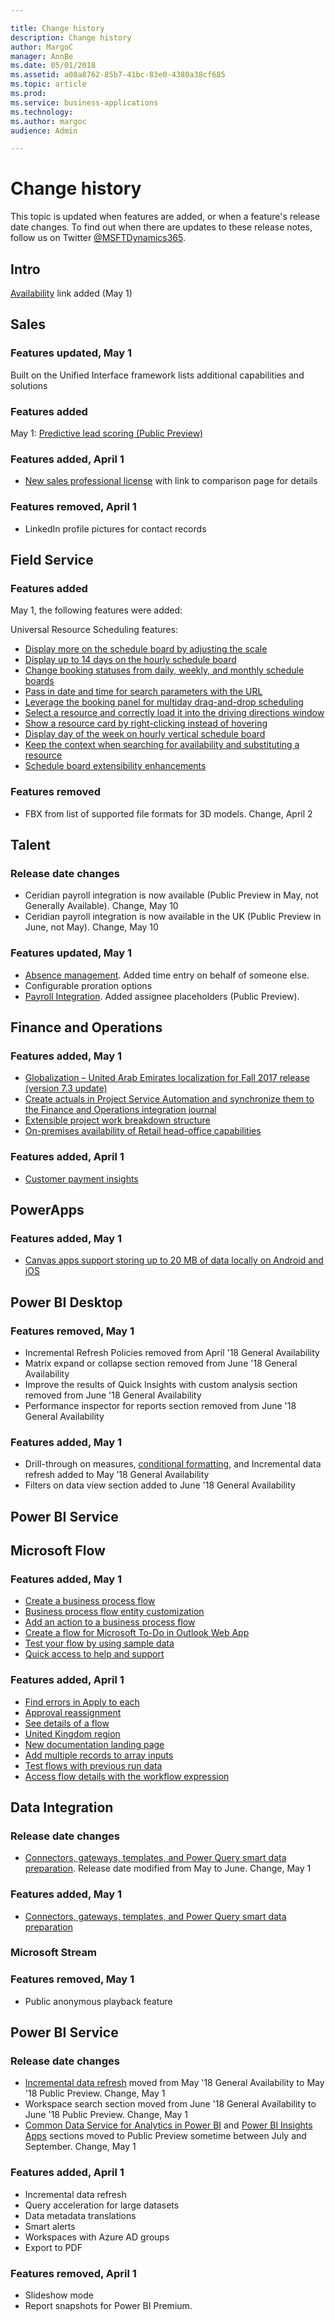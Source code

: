 ```yaml
---

title: Change history
description: Change history
author: MargoC
manager: AnnBe
ms.date: 05/01/2018
ms.assetid: a08a8762-85b7-41bc-83e0-4380a38cf685
ms.topic: article
ms.prod: 
ms.service: business-applications
ms.technology: 
ms.author: margoc
audience: Admin

---
```

#  Change history

This topic is updated when features are added, or when a feature's release date changes. To find out when there are updates to these release notes, follow us on Twitter	[@MSFTDynamics365](https://twitter.com/MSFTDynamics365).

## Intro

[Availability](availability.md) link added (May 1)

## Sales

### Features updated, May 1

Built on the Unified Interface framework lists additional capabilities and solutions

### Features added
May 1: [Predictive lead scoring (Public Preview)](dynamics365-sales/overview.md) 

### Features added, April 1
- [New sales professional license](dynamics365-sales/overview.md) with link to comparison page for details

### Features removed, April 1
- LinkedIn profile pictures for contact records

## Field Service

### Features added

May 1, the following features were added: 

Universal Resource Scheduling features:  
- [Display more on the schedule board by adjusting the scale](dynamics365-field-service/overview.md)                                  
- [Display up to 14 days on the hourly schedule board](dynamics365-field-service/overview.md)
- [Change booking statuses from daily, weekly, and monthly schedule boards](dynamics365-field-service/overview.md)
- [Pass in date and time for search parameters with the URL](dynamics365-field-service/overview.md)
- [Leverage the booking panel for multiday drag-and-drop scheduling](dynamics365-field-service/overview.md)
- [Select a resource and correctly load it into the driving directions window](dynamics365-field-service/overview.md)
- [Show a resource card by right-clicking instead of hovering](dynamics365-field-service/overview.md)
- [Display day of the week on hourly vertical schedule board](dynamics365-field-service/overview.md)
- [Keep the context when searching for availability and substituting a resource](dynamics365-field-service/overview.md)
- [Schedule board extensibility enhancements](dynamics365-field-service/overview.md)

### Features removed

- FBX from list of supported file formats for 3D models. Change, April 2

## Talent

### Release date changes
- Ceridian payroll integration is now available (Public Preview in May, not Generally Available). Change, May 10
- Ceridian payroll integration is now available in the UK (Public Preview in June, not May). Change, May 10

### Features updated, May 1 
- [Absence management](dynamics365-talent/absence-management.md). Added time entry on behalf of someone else.
- Configurable proration options
- [Payroll Integration](dynamics365-talent/payroll-integration-payroll-data-package.md). Added assignee placeholders (Public Preview).

## Finance and Operations

### Features added, May 1
- [Globalization – United Arab Emirates localization for Fall 2017 release (version 7.3 update)](dynamics365-finance-operations/globalization-united-arab-emirates-localization-fall-2017-release-version-7-3-update.md)
- [Create actuals in Project Service Automation and synchronize them to the Finance and Operations integration journal](dynamics365-finance-operations/integration-dynamics365-project-service-automation.md)
- [Extensible project work breakdown structure](dynamics365-finance-operations/extensible-project-work-breakdown-structure.md)
- [On-premises availability of Retail head-office capabilities](dynamics365-finance-operations/on-premises-deployment-updates.md)

### Features added, April 1
- [Customer payment insights](dynamics365-finance-operations/index.md) 

## PowerApps

### Features added, May 1
- [Canvas apps support storing up to 20 MB of data locally on Android and iOS](powerapps/overview.md)

## Power BI Desktop

### Features removed, May 1
-   Incremental Refresh Policies removed from April '18 General Availability							
-   Matrix expand or collapse section removed from June '18 General Availability
-   Improve the results of Quick Insights with custom analysis section removed from June '18 General Availability
-   Performance inspector for reports section removed from June '18 General Availability		

### Features added, May 1
-   Drill-through on measures, [conditional formatting](power-bi/overview.md), and Incremental data refresh added to May ’18 General Availability
-   Filters on data view section added to June '18 General Availability				


## Power BI Service

## Microsoft Flow

### Features added, May 1
- [Create a business process flow](microsoft-flow/overview.md)
- [Business process flow entity customization](microsoft-flow/overview.md)
- [Add an action to a business process flow](microsoft-flow/overview.md)
- [Create a flow for Microsoft To-Do in Outlook Web App](microsoft-flow/overview.md)
- [Test your flow by using sample data](microsoft-flow/overview.md)
- [Quick access to help and support](microsoft-flow/overview.md)

### Features added, April 1
- [Find errors in Apply to each](microsoft-flow/overview.md)
- [Approval reassignment](microsoft-flow/overview.md)
- [See details of a flow](microsoft-flow/overview.md)
- [United Kingdom region](microsoft-flow/overview.md)
- [New documentation landing page](microsoft-flow/overview.md)
- [Add multiple records to array inputs](microsoft-flow/overview.md)
- [Test flows with previous run data](microsoft-flow/overview.md)
- [Access flow details with the workflow expression](microsoft-flow/overview.md)

## Data Integration

### Release date changes
- [Connectors, gateways, templates, and Power Query smart data preparation](data-integration/overview.md). Release date modified from May to June. Change, May 1

### Features added, May 1
- [Connectors, gateways, templates, and Power Query smart data preparation](data-integration/overview.md)

### Microsoft Stream

### Features removed, May 1
- Public anonymous playback feature 

## Power BI Service				

### Release date changes
-   [Incremental data refresh](power-bi/overview.md) moved from May '18 General Availability to May '18 Public Preview. Change, May 1
-   Workspace search section moved from June '18 General Availability to June '18 Public Preview. Change, May 1
-   [Common Data Service for Analytics in Power BI](common-data-service-analytics/index.md) and [Power BI Insights Apps](power-bi/insights-apps/insights-apps.md) sections moved to Public Preview sometime between July and September. Change, May 1

### Features added, April 1
- Incremental data refresh
- Query acceleration for large datasets
- Data metadata translations
- Smart alerts
- Workspaces with Azure AD groups
- Export to PDF  

### Features removed, April 1
- Slideshow mode
- Report snapshots for Power BI Premium. 
				                                


			
				
